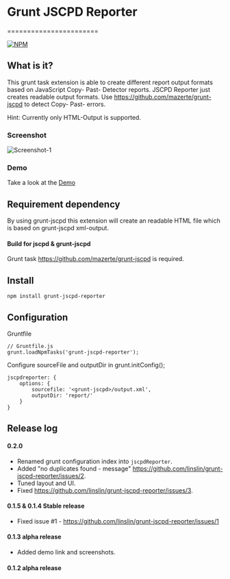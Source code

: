 # Grunt JSCPD Reporter
=======================

[![NPM](https://nodei.co/npm/grunt-jscpd-reporter.png?downloads=true&stars=true&time=1)](https://nodei.co/npm/grunt-jscpd-reporter/)

## What is it?
This grunt task extension is able to create different report output formats based on JavaScript Copy- Past- Detector reports.
JSCPD Reporter just creates readable output formats. Use https://github.com/mazerte/grunt-jscpd to detect Copy- Past- errors.

Hint: Currently only HTML-Output is supported.

### Screenshot
![Screenshot-1](http://linslin.org/grunt-jscpd-reporter/images/screen-1.png "Screenshot-1")

### Demo
Take a look at the [Demo](http://linslin.org/grunt-jscpd-reporter/demo/)

## Requirement dependency
By using grunt-jscpd this extension will create an readable HTML file which is based on grunt-jscpd xml-output.

#### Build for jscpd & grunt-jscpd
Grunt task https://github.com/mazerte/grunt-jscpd is required.

## Install

    npm install grunt-jscpd-reporter
    
## Configuration

Gruntfile

    // Gruntfile.js
    grunt.loadNpmTasks('grunt-jscpd-reporter');

Configure sourceFile and outputDir in grunt.initConfig();

    jscpdreporter: {
        options: {
            sourcefile: '<grunt-jscpd>/output.xml',
            outputDir: 'report/'
        }
    }


## Release log

#### 0.2.0
- Renamed grunt configuration index into `jscpdReporter`.
- Added "no duplicates found - message" https://github.com/linslin/grunt-jscpd-reporter/issues/2. 
- Tuned layout and UI. 
- Fixed https://github.com/linslin/grunt-jscpd-reporter/issues/3.

#### 0.1.5 & 0.1.4 Stable release
- Fixed issue #1 - https://github.com/linslin/grunt-jscpd-reporter/issues/1

#### 0.1.3 alpha release
- Added demo link and screenshots.

#### 0.1.2 alpha release